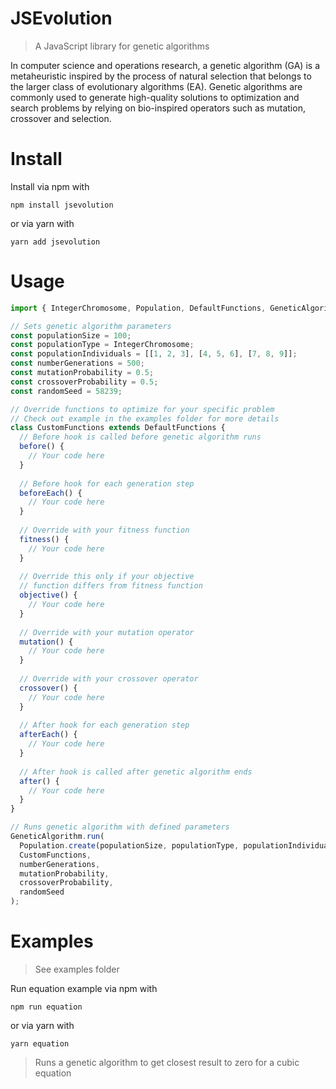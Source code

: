 JSEvolution
===========
> A JavaScript library for genetic algorithms

In computer science and operations research, a genetic algorithm (GA) is a metaheuristic inspired by the process of natural selection that belongs to the larger class of evolutionary algorithms (EA). Genetic algorithms are commonly used to generate high-quality solutions to optimization and search problems by relying on bio-inspired operators such as mutation, crossover and selection.
# Install
Install via npm with
```
npm install jsevolution
```
or via yarn with
```
yarn add jsevolution
```
# Usage

```javascript
import { IntegerChromosome, Population, DefaultFunctions, GeneticAlgorithm } from 'jsevolution';

// Sets genetic algorithm parameters
const populationSize = 100;
const populationType = IntegerChromosome;
const populationIndividuals = [[1, 2, 3], [4, 5, 6], [7, 8, 9]];
const numberGenerations = 500;
const mutationProbability = 0.5;
const crossoverProbability = 0.5;
const randomSeed = 58239;

// Override functions to optimize for your specific problem
// Check out example in the examples folder for more details
class CustomFunctions extends DefaultFunctions {
  // Before hook is called before genetic algorithm runs
  before() {
    // Your code here
  }
  
  // Before hook for each generation step
  beforeEach() {
    // Your code here
  }
  
  // Override with your fitness function
  fitness() {
    // Your code here
  }
  
  // Override this only if your objective
  // function differs from fitness function
  objective() {
    // Your code here
  }
  
  // Override with your mutation operator
  mutation() {
    // Your code here
  }
  
  // Override with your crossover operator
  crossover() {
    // Your code here
  }
  
  // After hook for each generation step
  afterEach() {
    // Your code here
  }
  
  // After hook is called after genetic algorithm ends
  after() {
    // Your code here
  }
}

// Runs genetic algorithm with defined parameters
GeneticAlgorithm.run(
  Population.create(populationSize, populationType, populationIndividuals),
  CustomFunctions,
  numberGenerations,
  mutationProbability,
  crossoverProbability,
  randomSeed
);
```
# Examples
> See examples folder

Run equation example via npm with
```
npm run equation
```
or via yarn with
```
yarn equation
```
> Runs a genetic algorithm to get closest result to zero for a cubic equation
